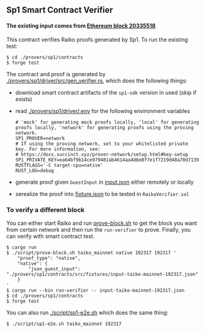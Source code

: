 ## Sp1 Smart Contract Verifier
#### The existing input comes from [Ethereum block 20335518](https://etherscan.io/block/20335518)
This contract verifies Raiko proofs generated by Sp1. To run the existing test:

```shell
$ cd ./provers/sp1/contracts
$ forge test
```
The contract and proof is generated by [./provers/sp1/driver/src/gen_verifier.rs](../driver/src/gen_verifier.rs), which does the following things:

- download smart contract artifacts of the `sp1-sdk` version in used (skip if exists)
- read [./provers/sp1/driver/.env](../driver/.env) for the following environment variables

    ```
    # 'mock' for generating mock proofs locally, 'local' for generating proofs locally, 'network' for generating proofs using the proving network.
    SP1_PROVER=network
    # If using the proving network, set to your whitelisted private key. For more information, see:
    # https://docs.succinct.xyz/prover-network/setup.html#key-setup
    SP1_PRIVATE_KEY=ea64bf9b14ce979481ab4614aa4d6e8f7e1f7219d48a70d71398ad48179db6a5
    RUSTFLAGS='-C target-cpu=native' 
    RUST_LOG=debug 
    ```
- generate proof given `GuestInput` in [input.json](../contracts/src/fixtures/input.json) either remotely or locally
- serealize the proof into [fixture.json](../contracts/src/fixtures/fixture.json) to be tested in `RaikoVerifier.sol`

### To verify  a different block
You can either start Raiko and run [prove-block.sh](../../../script/prove-block.sh) to get the block you want from certain network and then run the `run-verifier` to prove. Finally, you can verify with smart contract test.
```shell
$ cargo run
$ ./script/prove-block.sh taiko_mainnet native 192317 192317 '
    "proof_type": "native",
    "native": {
        "json_guest_input": "./provers/sp1/contracts/src/fixtures/input-taiko-mainnet-192317.json"
    }
'
$ cargo run --bin run-verifier -- input-taiko-mainnet-192317.json
$ cd ./provers/sp1/contracts
$ forge test
```
You can also run [./script/sp1-e2e.sh](/script/sp1-e2e.sh) which does the same thing:
```
$ ./script/sp1-e2e.sh taiko_mainnet 192317
```